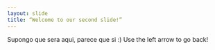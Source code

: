 ```yaml
---
layout: slide
title: “Welcome to our second slide!”
---
```

Supongo que sera aqui, parece que si 
:)
Use the left arrow to go back!
